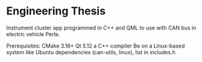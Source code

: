 # Engineering Thesis
Instrument cluster app programmed in C++ and QML to use with CAN bus in electric vehicle Perła.

Prerequisites:
CMake 3.16+
Qt 5.12
a C++ compiler
Be on a Linux-based system like Ubuntu
dependencies (can-utils, linux), list in includes.h
